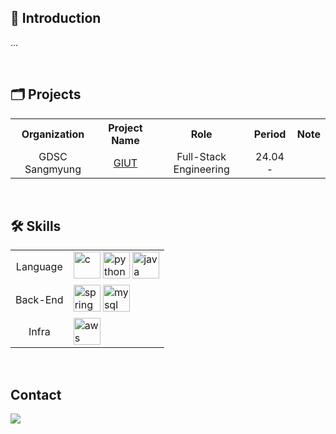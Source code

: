 ## 📂 Introduction
...

<br/>

## 🗂️ Projects
<table>
  <tr>
    <th>Organization</th>
    <th>Project Name</th>
    <th>Role</th>
    <th>Period</th>
    <th>Note</th>
  </tr>
<!--   <tr align="center">
    <td>Sangmyung Univ</td>
    <td><a href="https://github.com/eco-cycle">Eco Cycle</a></td>
    <td>Back-End Engineering</td>
    <td>24.08</td>
    <td>SW 융합 해커톤 대회 우수상</td>
  </tr> -->
  <tr align="center">
    <td>GDSC Sangmyung</td>
    <td><a href="https://github.com/Junior-Team-Project">GIUT</a></td>
    <td>Full-Stack Engineering</td>
    <td>24.04 - </td>
    <td></td>
  </tr>
</table>

<br/>

## 🛠️ Skills
<table>
  <tr>
    <td align="center">Language</td>
    <td>
      <img alt="c" width="43px" src="https://skillicons.dev/icons?i=c"/>
      <img alt="python" width="43px" src="https://skillicons.dev/icons?i=py"/>
      <img alt="java" width="43px" src="https://skillicons.dev/icons?i=java"/>
    </td>
  </tr>

  <tr>
    <td align="center">Back-End</td>
    <td>
      <img alt="spring" width="43px" src="https://skillicons.dev/icons?i=spring"/>
      <img alt="mysql" width="43px" src="https://skillicons.dev/icons?i=mysql"/>
    </td>
  </tr>

  <tr>
    <td align="center">Infra</td>
    <td>
      <img alt="aws" width="43px" src="https://skillicons.dev/icons?i=aws"/>
    </td>
  </tr>
</table>

<br/>

## Contact
<a href="mailto:hyundongl@icloud.com"><img src="https://img.shields.io/badge/icloud-3693F3?style=for-the-badge&logo=icloud&logoColor=white&link==mailto:hyundongl@icloud.com"></a>
